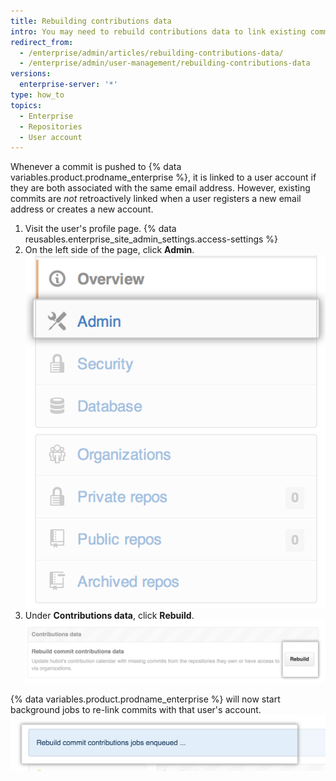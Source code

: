 ```yaml
---
title: Rebuilding contributions data
intro: You may need to rebuild contributions data to link existing commits to a user account.
redirect_from:
  - /enterprise/admin/articles/rebuilding-contributions-data/
  - /enterprise/admin/user-management/rebuilding-contributions-data
versions:
  enterprise-server: '*'
type: how_to
topics:
  - Enterprise
  - Repositories
  - User account
---
```


Whenever a commit is pushed to {% data variables.product.prodname_enterprise %}, it is linked to a user account if they are both associated with the same email address. However, existing commits are *not* retroactively linked when a user registers a new email address or creates a new account.

1. Visit the user's profile page.
{% data reusables.enterprise_site_admin_settings.access-settings %}
3. On the left side of the page, click **Admin**. ![Admin tab](/assets/images/enterprise/site-admin-settings/admin-tab.png)
4. Under **Contributions data**, click **Rebuild**. ![Rebuild button](/assets/images/enterprise/site-admin-settings/rebuild-button.png)

{% data variables.product.prodname_enterprise %} will now start background jobs to re-link commits with that user's account.
  ![Queued rebuild jobs](/assets/images/enterprise/site-admin-settings/rebuild-jobs.png)
